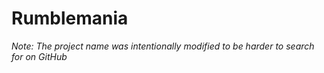 # Rumblemania

*Note: The project name was intentionally modified to be harder to search for on GitHub*
